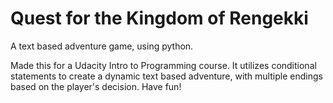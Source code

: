 # Quest for the Kingdom of Rengekki
A text based adventure game, using python.

Made this for a Udacity Intro to Programming course. 
It utilizes conditional statements to create a dynamic text based adventure, with multiple endings based on the player's decision.
Have fun!

